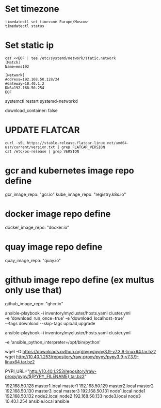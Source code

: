 # Set timezone
```
timedatectl set-timezone Europe/Moscow
timedatectl status
```

# Set static ip
```
cat <<EOF | tee /etc/systemd/network/static.network
[Match]
Name=ens192

[Network]
Address=192.168.50.128/24
#Gateway=10.40.1.2
DNS=192.168.50.254
EOF
```

systemctl restart systemd-networkd


download_container: false 

# UPDATE FLATCAR
```
curl -sSL https://stable.release.flatcar-linux.net/amd64-usr/current/version.txt | grep FLATCAR_VERSION
cat /etc/os-release | grep VERSION
```

# gcr and kubernetes image repo define
gcr_image_repo: "gcr.io"
kube_image_repo: "registry.k8s.io"

# docker image repo define
docker_image_repo: "docker.io"

# quay image repo define
quay_image_repo: "quay.io"

# github image repo define (ex multus only use that)
github_image_repo: "ghcr.io"

ansible-playbook -i inventory/mycluster/hosts.yaml cluster.yml \
    -e 'download_run_once=true' -e 'download_localhost=true' \
    --tags download --skip-tags upload,upgrade
	
ansible-playbook -i inventory/mycluster/hosts.yaml cluster.yml
	
	
	
-e 'ansible_python_interpreter=/opt/bin/python'	

wget -O https://downloads.python.org/pypy/pypy3.9-v7.3.9-linux64.tar.bz2
wget http://10.40.1.253/repository/raw-proxy/pypy/pypy3.9-v7.3.9-linux64.tar.bz2

PYPI_URL="http://10.40.1.253/repository/raw-proxy/pypy/${PYPY_FILENAME}.tar.bz2"

192.168.50.128   master1.local    master1
192.168.50.129   master2.local    master2
192.168.50.130   master3.local    master3
192.168.50.131   node1.local    node1
192.168.50.132   node2.local    node2
192.168.50.133   node3.local    node3
10.40.1.254   ansible.local    ansible
